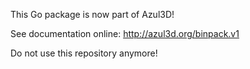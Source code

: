 This Go package is now part of Azul3D!

See documentation online:
    http://azul3d.org/binpack.v1

Do not use this repository anymore!
